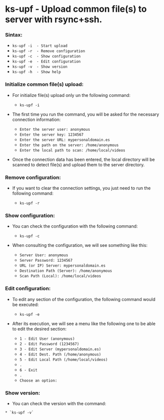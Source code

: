 ks-upf - Upload common file(s) to server with rsync+ssh.
========================================================

### Sintax:

  * `ks-upf -i  - Start upload`
  * `ks-upf -r  - Remove configuration`
  * `ks-upf -c  - Show configuration`
  * `ks-upf -e  - Edit configuration`
  * `ks-upf -v  - Show version`
  * `ks-upf -h  - Show help`

### Initialize common file(s) upload:

  * For initialize file(s) upload only un the following command:
  
    * `ks-upf -i`
    
  * The first time you run the command, you will be asked for the necessary connection information:

    * `Enter the server user: anonymous`
    * `Enter the server key: 1234567`
    * `Enter the server URL: mypersonaldomain.es`
    * `Enter the path on the server: /home/anonymous`
    * `Enter the local path to scan: /home/local/videos`

  * Once the connection data has been entered, the local directory will be scanned to detect file(s) and upload them to the server directory.
    
### Remove configuration:

  * If you want to clear the connection settings, you just need to run the following command:
  
    * `ks-upf -r`
    
### Show configuration:

  * You can check the configuration with the following command:
  
    * `ks-upf -c`
    
  * When consulting the configuration, we will see something like this:

    * `Server User: anonymous`
    * `Server Password: 1234567`
    * `URL (or IP) Server: mypersonaldomain.es`
    * `Destination Path (Server): /home/anonymous`
    * `Scan Path (Local): /home/local/videos`
    
### Edit configuration:

  * To edit any section of the configuration, the following command would be executed:

    * `ks-upf -e`
    
  * After its execution, we will see a menu like the following one to be able to edit the desired section:

    * `1 - Edit User (anonymous)`
    * `2 - Edit Password (1234567)`
    * `3 - Edit Server (mypersonaldomain.es)`
    * `4 - Edit Dest. Path (/home/anonymous)`
    * `5 - Edit Local Path (/home/local/videos)`
    * `.`
    * `6 - Exit`
    * `.`
    * `Choose an option:`
    
### Show version:

   * You can check the version with the command:
   
    * `ks-upf -v`
  